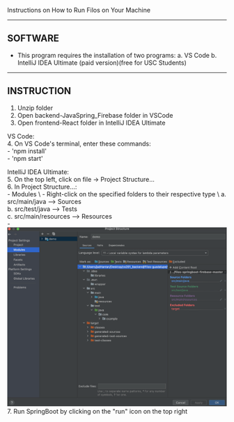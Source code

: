 Instructions on How to Run Filos on Your Machine 


--------
SOFTWARE
--------
* This program requires the installation of two programs:
    a. VS Code 
    b. IntelliJ IDEA Ultimate (paid version)(free for USC Students)


-----------
INSTRUCTION
-----------
1. Unzip folder
2. Open backend-JavaSpring_Firebase folder in VSCode
3. Open frontend-React folder in IntelliJ IDEA Ultimate
    
VS Code: \
4. On VS Code's terminal, enter these commands: \
    - 'npm install' \
    - 'npm start' 

IntelliJ IDEA Ultimate: \
5. On the top left, click on file -> Project Structure...\
6. In Project Structure...:\
    - Modules \ 
    - Right-click on the specified folders to their respective type \ 
        a. src/main/java      -->  Sources \
        b. src/test/java      -->  Tests \
        c. src/main/resources -->  Resources \
    - ![Screenshot](Instructions.png)\
7. Run SpringBoot by clicking on the "run" icon on the top right 
